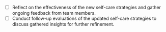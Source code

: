 - [ ] Reflect on the effectiveness of the new self-care strategies and gather ongoing feedback from team members.
- [ ] Conduct follow-up evaluations of the updated self-care strategies to discuss gathered insights for further refinement.